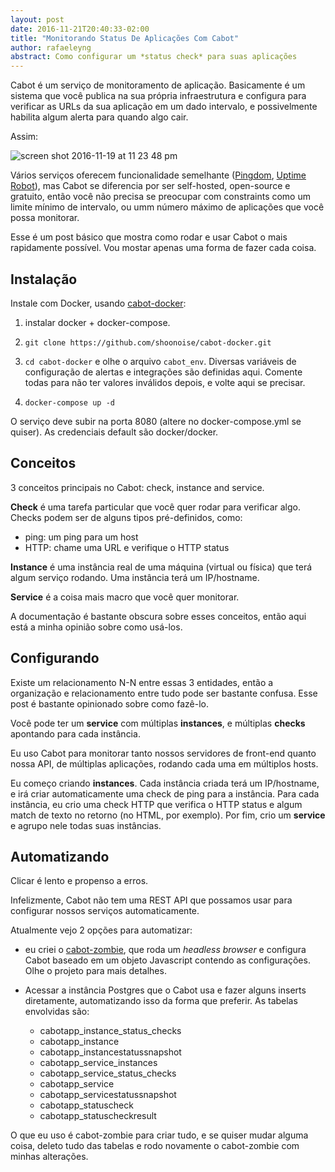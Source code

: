 ```yaml
---
layout: post
date: 2016-11-21T20:40:33-02:00
title: "Monitorando Status De Aplicações Com Cabot"
author: rafaeleyng
abstract: Como configurar um *status check* para suas aplicações
---
```


Cabot é um serviço de monitoramento de aplicação. Basicamente é um sistema que você publica na sua própria infraestrutura e configura para verificar as URLs da sua aplicação em um dado intervalo, e possivelmente habilita algum alerta para quando algo cair.

Assim:

![screen shot 2016-11-19 at 11 23 48 pm](https://cloud.githubusercontent.com/assets/4842605/20459783/9930e04a-aeb5-11e6-8fed-1ab2aa866d95.png)

Vários serviços oferecem funcionalidade semelhante ([Pingdom](https://www.pingdom.com/), [Uptime Robot](https://uptimerobot.com/)), mas Cabot se diferencia por ser self-hosted, open-source e gratuito, então você não precisa se preocupar com constraints como um limite mínimo de intervalo, ou umm número máximo de aplicações que você possa monitorar.

Esse é um post básico que mostra como rodar e usar Cabot o mais rapidamente possível. Vou mostar apenas uma forma de fazer cada coisa.

## Instalação

Instale com Docker, usando [cabot-docker](https://github.com/shoonoise/cabot-docker):

1. instalar docker + docker-compose.

1. `git clone https://github.com/shoonoise/cabot-docker.git`

1. `cd cabot-docker` e olhe o arquivo `cabot_env`. Diversas variáveis de configuração de alertas e integrações são definidas aqui. Comente todas para não ter valores inválidos depois, e volte aqui se precisar.

1. `docker-compose up -d`

O serviço deve subir na porta 8080 (altere no docker-compose.yml se quiser). As credenciais default são docker/docker.

## Conceitos

3 conceitos principais no Cabot: check, instance and service.

**Check** é uma tarefa particular que você quer rodar para verificar algo. Checks podem ser de alguns tipos pré-definidos, como:
  - ping: um ping para um host
  - HTTP: chame uma URL e verifique o HTTP status

**Instance** é uma instância real de uma máquina (virtual ou física) que terá algum serviço rodando. Uma instância terá um IP/hostname.

**Service** é a coisa mais macro que você quer monitorar.

A documentação é bastante obscura sobre esses conceitos, então aqui está a minha opinião sobre como usá-los.

## Configurando

Existe um relacionamento N-N entre essas 3 entidades, então a organização e relacionamento entre tudo pode ser bastante confusa. Esse post é bastante opinionado sobre como fazê-lo.

Você pode ter um **service** com múltiplas **instances**, e múltiplas **checks** apontando para cada instância.

Eu uso Cabot para monitorar tanto nossos servidores de front-end quanto nossa API, de múltiplas aplicações, rodando cada uma em múltiplos hosts.

Eu começo criando **instances**. Cada instância criada terá um IP/hostname, e irá criar automaticamente uma check de ping para a instância. Para cada instância, eu crio uma check HTTP que verifica o HTTP status e algum match de texto no retorno (no HTML, por exemplo). Por fim, crio um **service** e agrupo nele todas suas instâncias.

## Automatizando

Clicar é lento e propenso a erros.

Infelizmente, Cabot não tem uma REST API que possamos usar para configurar nossos serviços automaticamente.

Atualmente vejo 2 opções para automatizar:

- eu criei o [cabot-zombie](https://github.com/rafaeleyng/cabot-zombie), que roda um *headless browser* e configura Cabot baseado em um objeto Javascript contendo as configurações. Olhe o projeto para mais detalhes.

- Acessar a instância Postgres que o Cabot usa e fazer alguns inserts diretamente, automatizando isso da forma que preferir. As tabelas envolvidas são:
  - cabotapp_instance_status_checks
  - cabotapp_instance
  - cabotapp_instancestatussnapshot
  - cabotapp_service_instances
  - cabotapp_service_status_checks
  - cabotapp_service
  - cabotapp_servicestatussnapshot
  - cabotapp_statuscheck
  - cabotapp_statuscheckresult

O que eu uso é cabot-zombie para criar tudo, e se quiser mudar alguma coisa, deleto tudo das tabelas e rodo novamente o cabot-zombie com minhas alterações.
